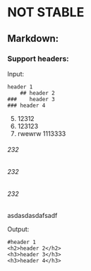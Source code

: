 # NOT STABLE

## Markdown:

### Support headers:

Input:
```
header 1
    ## header 2
###    header 3
### header 4
```

5. 12312
6. 123123
7. rwewrw
1113333

###### 232
<h6>232</h6>

###### 232

<asfsdf>asdasdasdafsadf</asfsdf>

Output:
```
#header 1
<h2>header 2</h2>
<h3>header 3</h3>
<h3>header 4</h3>
```

